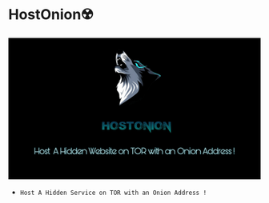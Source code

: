 # HostOnion☢️
<img src="PicsArt_01-11-06.54.19.jpg"><br>
* `Host A Hidden Service on TOR with an Onion Address !`


